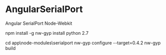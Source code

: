 AngularSerialPort
=================

Angular SerialPort Node-Webkit


npm install -g nw-gyp
install python 2.7

cd app\node-modules\serialport
nw-gyp configure --target=0.4.2
nw-gyp build